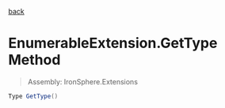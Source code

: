 ﻿

[back](/IronSphere.Extensions/types/EnumerableExtension)

# EnumerableExtension.GetType Method

> Assembly: IronSphere.Extensions

```csharp
Type GetType()
```



 
